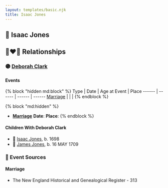 ```yaml
---
layout: templates/basic.njk
title: Isaac Jones
---
```

## 🔵 Isaac Jones


## 👩‍❤️‍👨 Relationships

### 🟣 [Deborah Clark](/people/1/1648568)

#### Events

{% block "hidden md:block" %}
Type | Date | Age at Event | Place
------ | ------ | ------ | ------
[Marriage](#event-family-0-event-0) |  |  |
{% endblock %}

{% block "md:hidden" %}
- **[Marriage](#event-family-0-event-0)**
**Date**:
**Place**:
{% endblock %}

#### Children With Deborah Clark
* 🔵 [Isaac Jones](/people/7/77695552), b. 1698
* 🔵 [James Jones](/people/6/61233476), b. 16 MAY 1709
### 📰 Event Sources

#### <a id="event-family-0-event-0"></a> Marriage
* The New England Historical and Genealogical Register  - 313
